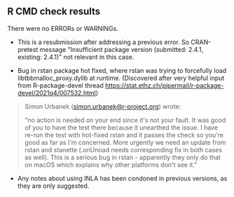 ## R CMD check results
There were no ERRORs or WARNINGs. 

* This is a resubmission after addressing a previous error. So CRAN-pretest message "Insufficient package version (submitted: 2.4.1, existing: 2.4.1)" not relevant in this case.

* Bug in rstan package hot fixed, where rstan was trying to forcefully load libtbbmalloc_proxy.dylib at runtime. (Discovered after very helpful input from R-package-devel thread https://stat.ethz.ch/pipermail/r-package-devel/2021q4/007532.html)

> Simon Urbanek (simon.urbanek@r-project.org) wrote:
>
> "no action is needed on your end since it's not your fault. It was good of you to have the test there because it unearthed the issue. I have re-run the test with hot-fixed rstan and it passes the check so you're good as far as I'm concerned. More urgently we need an update from rstan and stanette (.onUnoad needs corresponding fix in both cases as well). This is a serious bug in rstan - apparently they only do that on macOS which explains why other platforms don't see it."

* Any notes about using INLA has been condoned in previous versions, as they are only suggested.
